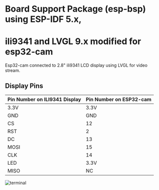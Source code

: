 
# Board Support Package (esp-bsp) using ESP-IDF 5.x,
# ili9341 and LVGL 9.x modified for esp32-cam

Esp32-cam connected to 2.8" ili9341 LCD display using LVGL for video stream.

 ## Display Pins
 
| Pin Number on ILI9341 Display  | Pin Number on ESP32-cam |
| ----------- | ----------- |
| 3.3V     | 3.3V       |
| GND      | GND   |
| CS| 12  |
| RST | 2   |
| DC | 13  |
| MOSI | 15 |
| CLK | 14  |
| LED | 3.3V |
| MISO | NC  |

![terminal](https://github.com/user-attachments/assets/7b17a434-453d-41e2-ad47-601f8f8c8a1a)


